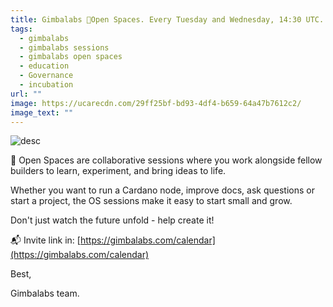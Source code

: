 ```yaml
---
title: Gimbalabs 👥Open Spaces. Every Tuesday and Wednesday, 14:30 UTC.
tags:
  - gimbalabs
  - gimbalabs sessions
  - gimbalabs open spaces
  - education
  - Governance
  - incubation
url: ""
image: https://ucarecdn.com/29ff25bf-bd93-4df4-b659-64a47b7612c2/
image_text: ""
---
```


![desc](https://cspot-be.s3.eu-north-1.amazonaws.com/1711515178394_image_Open%20Spaces%20weds.png)

👥 Open Spaces are collaborative sessions where you work alongside fellow builders to learn, experiment, and bring ideas to life.

Whether you want to run a Cardano node, improve docs, ask questions or start a project, the OS sessions make it easy to start small and grow.

Don't just watch the future unfold - help create it!

📬 Invite link in: [https://gimbalabs.com/calendar](https://gimbalabs.com/calendar)

Best,

Gimbalabs team.
